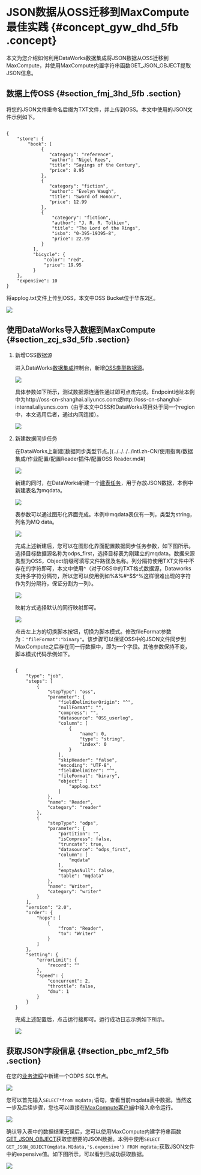 # JSON数据从OSS迁移到MaxCompute最佳实践 {#concept_gyw_dhd_5fb .concept}

本文为您介绍如何利用DataWorks数据集成将JSON数据从OSS迁移到MaxCompute，并使用MaxCompute内置字符串函数GET\_JSON\_OBJECT提取JSON信息。

## 数据上传OSS {#section_fmj_3hd_5fb .section}

将您的JSON文件重命名后缀为TXT文件，并上传到OSS。本文中使用的JSON文件示例如下。

```

{
    "store": {
        "book": [
             {
                "category": "reference",
                "author": "Nigel Rees",
                "title": "Sayings of the Century",
                "price": 8.95
             },
             {
                "category": "fiction",
                "author": "Evelyn Waugh",
                "title": "Sword of Honour",
                "price": 12.99
             },
             {
                 "category": "fiction",
                 "author": "J. R. R. Tolkien",
                 "title": "The Lord of the Rings",
                 "isbn": "0-395-19395-8",
                 "price": 22.99
             }
          ],
          "bicycle": {
              "color": "red",
              "price": 19.95
          }
    },
    "expensive": 10
}
```

将applog.txt文件上传到OSS，本文中OSS Bucket位于华东2区。

![](http://static-aliyun-doc.oss-cn-hangzhou.aliyuncs.com/assets/img/62284/154389165031516_zh-CN.png)

## 使用DataWorks导入数据到MaxCompute {#section_zcj_s3d_5fb .section}

1.  新增OSS数据源

    进入DataWorks[数据集成](../../../../intl.zh-CN/使用指南/数据集成/数据集成简介/数据集成概述.md#)控制台，新增[OSS类型数据源](../../../../intl.zh-CN/使用指南/数据集成/数据源配置/配置OSS数据源.md#)。

    ![](http://static-aliyun-doc.oss-cn-hangzhou.aliyuncs.com/assets/img/62284/154389165031532_zh-CN.png)

    具体参数如下所示，测试数据源连通性通过即可点击完成。Endpoint地址本例中为http://oss-cn-shanghai.aliyuncs.com或http://oss-cn-shanghai-internal.aliyuncs.com（由于本文中OSS和DataWorks项目处于同一个region中，本文选用后者，通过内网连接）。

    ![](http://static-aliyun-doc.oss-cn-hangzhou.aliyuncs.com/assets/img/62284/154389165031536_zh-CN.png)

2.  新建数据同步任务

    在DataWorks上新建[数据同步类型节点。](../../../../intl.zh-CN/使用指南/数据集成/作业配置/配置Reader插件/配置OSS Reader.md#)

    ![](http://static-aliyun-doc.oss-cn-hangzhou.aliyuncs.com/assets/img/62284/154389165131543_zh-CN.png)

    新建的同时，在DataWorks新建一个[建表任务](../../../../intl.zh-CN/使用指南/数据开发/表管理.md#)，用于存放JSON数据，本例中新建表名为mqdata。

    ![](http://static-aliyun-doc.oss-cn-hangzhou.aliyuncs.com/assets/img/62284/154389165131544_zh-CN.png)

    表参数可以通过图形化界面完成。本例中mqdata表仅有一列，类型为string，列名为MQ data。

    ![](http://static-aliyun-doc.oss-cn-hangzhou.aliyuncs.com/assets/img/62284/154389165131545_zh-CN.png)

    完成上述新建后，您可以在图形化界面配置数据同步任务参数，如下图所示。选择目标数据源名称为odps\_first，选择目标表为刚建立的mqdata。数据来源类型为OSS，Object前缀可填写文件路径及名称。列分隔符使用TXT文件中不存在的字符即可，本文中使用^（对于OSS中的TXT格式数据源，Dataworks支持多字符分隔符，所以您可以使用例如%&%\#^$$^%这样很难出现的字符作为列分隔符，保证分割为一列）。

    ![](http://static-aliyun-doc.oss-cn-hangzhou.aliyuncs.com/assets/img/62284/154389165131546_zh-CN.png)

    映射方式选择默认的同行映射即可。

    ![](http://static-aliyun-doc.oss-cn-hangzhou.aliyuncs.com/assets/img/62284/154389165131548_zh-CN.png)

    点击左上方的切换脚本按钮，切换为脚本模式。修改fileFormat参数为：`"fileFormat":"binary"`。该步骤可以保证OSS中的JSON文件同步到MaxCompute之后存在同一行数据中，即为一个字段。其他参数保持不变，脚本模式代码示例如下。

    ```
    
    {
        "type": "job",
        "steps": [
            {
                "stepType": "oss",
                "parameter": {
                    "fieldDelimiterOrigin": "^",
                    "nullFormat": "",
                    "compress": "",
                    "datasource": "OSS_userlog",
                    "column": [
                        {
                            "name": 0,
                            "type": "string",
                            "index": 0
                        }
                    ],
                    "skipHeader": "false",
                    "encoding": "UTF-8",
                    "fieldDelimiter": "^",
                    "fileFormat": "binary",
                    "object": [
                        "applog.txt"
                    ]
                },
                "name": "Reader",
                "category": "reader"
            },
            {
                "stepType": "odps",
                "parameter": {
                    "partition": "",
                    "isCompress": false,
                    "truncate": true,
                    "datasource": "odps_first",
                    "column": [
                        "mqdata"
                    ],
                    "emptyAsNull": false,
                    "table": "mqdata"
                },
                "name": "Writer",
                "category": "writer"
            }
        ],
        "version": "2.0",
        "order": {
            "hops": [
                {
                    "from": "Reader",
                    "to": "Writer"
                }
            ]
        },
        "setting": {
            "errorLimit": {
                "record": ""
            },
            "speed": {
                "concurrent": 2,
                "throttle": false,
                "dmu": 1
            }
        }
    }
    ```

    完成上述配置后，点击运行接即可。运行成功日志示例如下所示。

    ![](http://static-aliyun-doc.oss-cn-hangzhou.aliyuncs.com/assets/img/62284/154389165131550_zh-CN.png)


## 获取JSON字段信息 {#section_pbc_mf2_5fb .section}

在您的[业务流程](../../../../intl.zh-CN/使用指南/数据开发/业务流程/业务流程介绍.md#)中新建一个ODPS SQL节点。

![](http://static-aliyun-doc.oss-cn-hangzhou.aliyuncs.com/assets/img/62284/154389165131551_zh-CN.png)

您可以首先输入`SELECT*from mqdata;`语句，查看当前mqdata表中数据。当然这一步及后续步骤，您也可以直接在[MaxCompute客户端](../../../../intl.zh-CN/工具及下载/客户端.md#)中输入命令运行。

![](http://static-aliyun-doc.oss-cn-hangzhou.aliyuncs.com/assets/img/62284/154389165131552_zh-CN.png)

确认导入表中的数据结果无误后，您可以使用MaxCompute内建字符串函数[GET\_JSON\_OBJECT](../../../../intl.zh-CN/用户指南/SQL/内建函数/字符串函数.md#section_cdt_gxz_vdb)获取您想要的JSON数据。本例中使用`SELECT GET_JSON_OBJECT(mqdata.MQdata,'$.expensive') FROM mqdata;`获取JSON文件中的expensive值。如下图所示，可以看到已成功获取数据。

![](http://static-aliyun-doc.oss-cn-hangzhou.aliyuncs.com/assets/img/62284/154389165131553_zh-CN.png)


